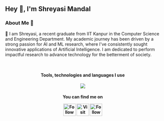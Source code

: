 ## Hey 👋, I'm Shreyasi Mandal

### About Me 🚀
🌱 I am Shreyasi, a recent graduate from IIT Kanpur in the Computer Science and Engineering Department. My academic journey has been driven by a strong passion for AI and ML research, where I've consistently sought innovative applications of Artificial Intelligence. I am dedicated to perform impactful research to advance technology for the betterment of society. </br>



<br/>
<h4 align="center">Tools, technologies and languages I use</h4>
<br./>
<div align="center">
<code><img src="https://skillicons.dev/icons?i=python,pytorch,tensorflow,javascript,react,c,cpp,html,css,mysql,matlab,haskell,ruby,git,django,docker,flask,latex&perline=9">
</code>


<h4> You can find me on

<div align="center">

[<img src="https://img.icons8.com/color/48/000000/linkedin" height="40em" alt="Follow Shreyasi on LinkedIn" title="Follow Shreyasi on LinkedIn" />](https://www.linkedin.com/in/shreyasi-mandal-929778210)
[<img src="https://img.icons8.com/color/48/000000/portfolio" height="40em" alt="Visit Shreyasi's Portfolio" title="Visit Shreyasi's Portfolio"/>](https://home.iitk.ac.in/~shreyansi20/)
[<img src="https://img.icons8.com/fluent/48/000000/instagram-new.png" height="40em" alt="Follow Shreyasi on Instagram" title="Follow Shreyasi on Instagram"/>](https://instagram.com/shreyasi__2002)

</div>
